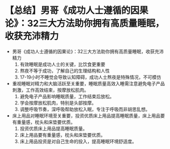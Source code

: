 # 【总结】男哥《成功人士遵循的因果论》：32三大方法助你拥有高质量睡眠，收获充沛精力

-   男哥《成功人士遵循的因果论》：32三大方法助你拥有高质量睡眠，收获充沛精力
    1.  有效睡眠是成功人士的关键，比饮食更重要
    2.  熬夜不等于成功，了解自己的生理结构和人性
    3.  17-19小时不睡觉会导致认知障碍，成功人士熬夜是特殊情况，不可模仿
-   重视睡眠对精力和大脑活跃至关重要，睡眠质量高效入睡需注意避免电子产品刺激，工作高效结束，按摩放松肌肉。
    1.  避免电子产品影响睡眠质量，工作结束后放松。
    2.  学会按摩放松肌肉，特别是头部按摩。
    3.  调整呼吸节奏，深呼吸帮助放松入眠，专注于呼吸而非胡思乱想。
-   床上用品对睡眠环境至关重要，投资优质床上用品提高睡眠质量，床上用品要有重量感，枕头和床垫要优质。
    1.  投资优质床上用品提高睡眠质量。
    2.  床上用品要有重量感，枕头和床垫要优质。
    3.  床上用品投资是对自己生命的投入，提高睡眠环境舒适度。
